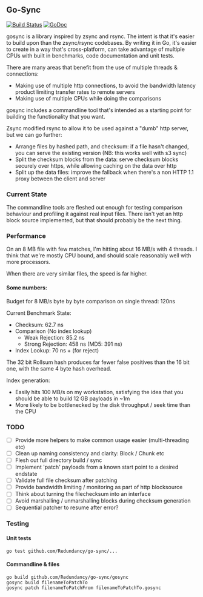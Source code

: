 Go-Sync
------
[![Build Status](https://travis-ci.org/Redundancy/go-sync.svg?branch=master)](https://travis-ci.org/Redundancy/go-sync)
[![GoDoc](https://godoc.org/github.com/Redundancy/go-sync?status.svg)](https://godoc.org/github.com/Redundancy/go-sync)

gosync is a library inspired by zsync and rsync. The intent is that it's easier to build upon than the zsync/rsync codebases. By writing it in Go, it's easier to create in a way that's cross-platform, can take advantage of multiple CPUs with built in benchmarks, code documentation and unit tests.

There are many areas that benefit from the use of multiple threads & connections:
* Making use of multiple http connections, to avoid the bandwidth latency product limiting transfer rates to remote servers
* Making use of multiple CPUs while doing the comparisons

gosync includes a commandline tool that's intended as a starting point for building the functionality that you want.

Zsync modified rsync to allow it to be used against a "dumb" http server, but we can go further:
* Arrange files by hashed path, and checksum: if a file hasn't changed, you can serve the existing version (NB: this works well with s3 sync)
* Split the checksum blocks from the data: serve checksum blocks securely over https, while allowing caching on the data over http
* Split up the data files: improve the fallback when there's a non HTTP 1.1 proxy between the client and server 

### Current State

The commandline tools are fleshed out enough for testing comparison behaviour and profiling it against real input files.
There isn't yet an http block source implemented, but that should probably be the next thing.

### Performance
On an 8 MB file with few matches, I'm hitting about 16 MB/s with 4 threads. I think that we're mostly CPU bound, and should scale reasonably well with more processors.

When there are very similar files, the speed is far higher.

#### Some numbers:
Budget for 8 MB/s byte by byte comparison on single thread: 120ns

Current Benchmark State:
- Checksum: 62.7 ns
- Comparison (No index lookup)
  - Weak Rejection: 85.2 ns
  - Strong Rejection: 458 ns (MD5: 391 ns)
- Index Lookup: 70 ns + (for reject)

The 32 bit Rollsum hash produces far fewer false positives than the 16 bit one, with the same 4 byte hash overhead.

Index generation:
- Easily hits 100 MB/s on my workstation, satisfying the idea that you should be able to build 12 GB payloads in ~1m 
- More likely to be bottlenecked by the disk throughput / seek time than the CPU

### TODO
- [ ] Provide more helpers to make common usage easier (multi-threading etc)
- [ ] Clean up naming consistency and clarity: Block / Chunk etc
- [ ] Flesh out full directory build / sync
- [ ] Implement 'patch' payloads from a known start point to a desired endstate
- [ ] Validate full file checksum after patching
- [ ] Provide bandwidth limiting / monitoring as part of http blocksource
- [ ] Think about turning the filechecksum into an interface
- [ ] Avoid marshalling / unmarshalling blocks during checksum generation
- [ ] Sequential patcher to resume after error?

### Testing

#### Unit tests

    go test github.com/Redundancy/go-sync/...

#### Commandline & files

	go build github.com/Redundancy/go-sync/gosync
	gosync build filenameToPatchTo
	gosync patch filenameToPatchFrom filenameToPatchTo.gosync